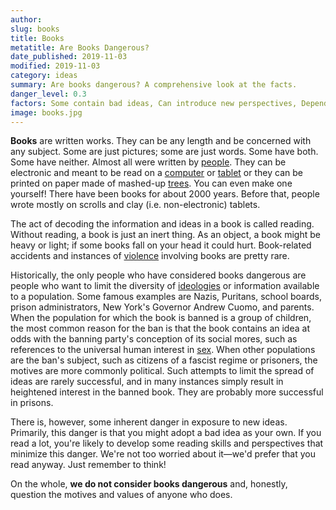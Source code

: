 ```yaml
---
author:
slug: books
title: Books 
metatitle: Are Books Dangerous?
date_published: 2019-11-03
modified: 2019-11-03
category: ideas
summary: Are books dangerous? A comprehensive look at the facts.
danger_level: 0.3
factors: Some contain bad ideas, Can introduce new perspectives, Depends partially on whether or not you're a fascist
image: books.jpg
---
```


**Books** are written works. They can be any length and be concerned with any subject. Some are just pictures; some are just words. Some have both. Some have neither. Almost all were written by [people](/animals/people). They can be electronic and meant to be read on a [computer](/minerals/computers) or [tablet](/minerals/tablets) or they can be printed on paper made of mashed-up [trees](/plants/trees). You can even make one yourself! There have been books for about 2000 years. Before that, people wrote mostly on scrolls and clay (i.e. non-electronic) tablets.

The act of decoding the information and ideas in a book is called reading. Without reading, a book is just an inert thing. As an object, a book might be heavy or light; if some books fall on your head it could hurt. Book-related accidents and instances of [violence](/activities/violence) involving books are pretty rare.

Historically, the only people who have considered books dangerous are people who want to limit the diversity of [ideologies](/ideas/discourse) or information available to a population. Some famous examples are Nazis, Puritans, school boards, prison administrators, New York's Governor Andrew Cuomo, and parents. When the population for which the book is banned is a group of children, the most common reason for the ban is that the book contains an idea at odds with the banning party's conception of its social mores, such as references to the universal human interest in [sex](/activities/sex). When other populations are the ban's subject, such as citizens of a fascist regime or prisoners, the motives are more commonly political. Such attempts to limit the spread of ideas are rarely successful, and in many instances simply result in heightened interest in the banned book. They are probably more successful in prisons.

There is, however, some inherent danger in exposure to new ideas. Primarily, this danger is that you might adopt a bad idea as your own. If you read a lot, you're likely to develop some reading skills and perspectives that minimize this danger. We're not too worried about it—we'd prefer that you read anyway. Just remember to think!

On the whole, **we do not consider books dangerous** and, honestly, question the motives and values of anyone who does.
